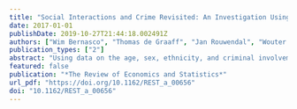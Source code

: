 ```yaml
---
title: "Social Interactions and Crime Revisited: An Investigation Using Individual Offender Data in Dutch Neighborhoods"
date: 2017-01-01
publishDate: 2019-10-27T21:44:18.002491Z
authors: ["Wim Bernasco", "Thomas de Graaff", "Jan Rouwendal", "Wouter Steenbeek"]
publication_types: ["2"]
abstract: "Using data on the age, sex, ethnicity, and criminal involvement of more than 14 million residents of all ages residing in approximately 4,000 Dutch neighborhoods, we test if an individual's criminal involvement is affected by the proportion of criminals living in his or her residential neighborhood. We develop a binomial discrete choice model for criminal involvement and estimate it on individual data. We control for both the endogeneity that may be related to unobserved neighborhood characteristics and for sorting behavior. We find significant social interaction effects, but our findings do not imply multiple equilibria or large multiplier effects."
featured: false
publication: "*The Review of Economics and Statistics*"
url_pdf: "https://doi.org/10.1162/REST_a_00656"
doi: "10.1162/REST_a_00656"
---
```


